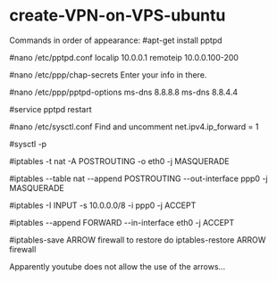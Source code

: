 # create-VPN-on-VPS-ubuntu
Commands in order of appearance:
#apt-get install pptpd

#nano /etc/pptpd.conf
localip 10.0.0.1
remoteip 10.0.0.100-200

#nano /etc/ppp/chap-secrets
Enter your info in there.

#nano /etc/ppp/pptpd-options
ms-dns 8.8.8.8
ms-dns 8.8.4.4

#service pptpd restart

#nano /etc/sysctl.conf
Find and uncomment net.ipv4.ip_forward = 1

#sysctl -p

#iptables -t nat -A POSTROUTING -o eth0 -j MASQUERADE

#iptables --table nat --append POSTROUTING --out-interface ppp0 -j MASQUERADE

#iptables -I INPUT -s 10.0.0.0/8 -i ppp0 -j ACCEPT

#iptables --append FORWARD --in-interface eth0 -j ACCEPT

#iptables-save ARROW firewall
to restore do iptables-restore ARROW firewall

Apparently youtube does not allow the use of the arrows...
